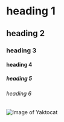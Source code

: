 # heading 1
## heading 2
### heading 3
#### heading 4
##### heading 5
######  heading 6


![Image of Yaktocat](https://octodex.github.com/images/yaktocat.png)
